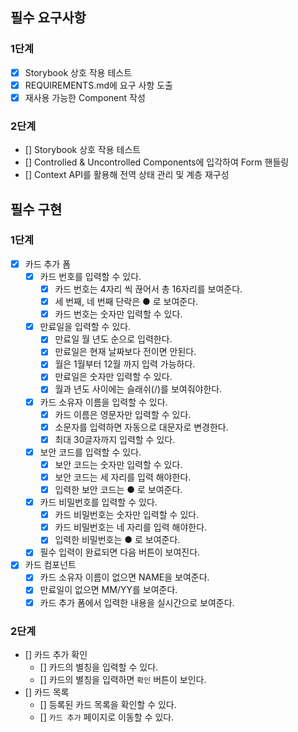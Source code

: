 ## 필수 요구사항

### 1단계

- [x] Storybook 상호 작용 테스트
- [x] REQUIREMENTS.md에 요구 사항 도출
- [x] 재사용 가능한 Component 작성

### 2단계

- [] Storybook 상호 작용 테스트
- [] Controlled & Uncontrolled Components에 입각하여 Form 핸들링
- [] Context API를 활용해 전역 상태 관리 및 계층 재구성

## 필수 구현

### 1단계

- [x] 카드 추가 폼
  - [x] 카드 번호를 입력할 수 있다.
    - [x] 카드 번호는 4자리 씩 끊어서 총 16자리를 보여준다.
    - [x] 세 번째, 네 번째 단락은 ● 로 보여준다.
    - [x] 카드 번호는 숫자만 입력할 수 있다.
  - [x] 만료일을 입력할 수 있다.
    - [x] 만료일 월 년도 순으로 입력한다.
    - [x] 만료일은 현재 날짜보다 전이면 안된다.
    - [x] 월은 1월부터 12월 까지 입력 가능하다.
    - [x] 만료일은 숫자만 입력할 수 있다.
    - [x] 월과 년도 사이에는 슬래쉬(/)를 보여줘야한다.
  - [x] 카드 소유자 이름을 입력할 수 있다.
    - [x] 카드 이름은 영문자만 입력할 수 있다.
    - [x] 소문자를 입력하면 자동으로 대문자로 변경한다.
    - [x] 최대 30글자까지 입력할 수 있다.
  - [x] 보안 코드를 입력할 수 있다.
    - [x] 보안 코드는 숫자만 입력할 수 있다.
    - [x] 보안 코드는 세 자리를 입력 해야한다.
    - [x] 입력한 보안 코드는 ● 로 보여준다.
  - [x] 카드 비밀번호를 입력할 수 있다.
    - [x] 카드 비밀번호는 숫자만 입력할 수 있다.
    - [x] 카드 비밀번호는 네 자리를 입력 해야한다.
    - [x] 입력한 비밀번호는 ● 로 보여준다.
  - [x] 필수 입력이 완료되면 다음 버튼이 보여진다.
- [x] 카드 컴포넌트
  - [x] 카드 소유자 이름이 없으면 NAME을 보여준다.
  - [x] 만료일이 없으면 MM/YY를 보여준다.
  - [x] 카드 추가 폼에서 입력한 내용을 실시간으로 보여준다.

### 2단계

- [] 카드 추가 확인
  - [] 카드의 별칭을 입력할 수 있다.
  - [] 카드의 별칭을 입력하면 `확인` 버튼이 보인다.
- [] 카드 목록
  - [] 등록된 카드 목록을 확인할 수 있다.
  - [] `카드 추가` 페이지로 이동할 수 있다.
